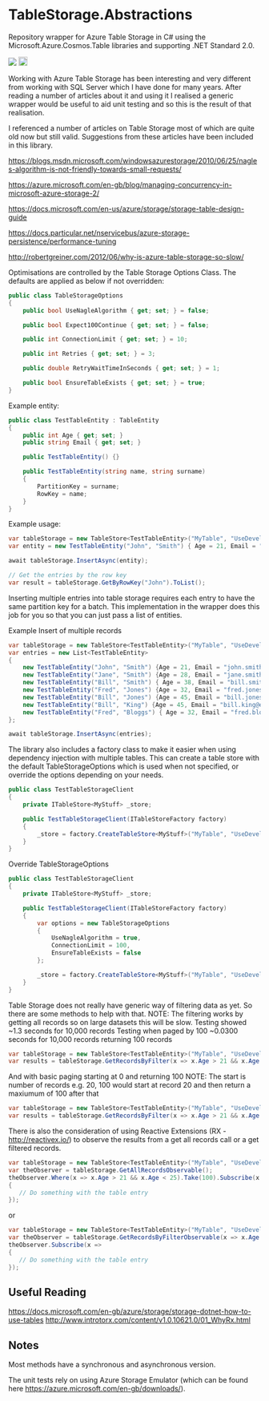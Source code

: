 # TableStorage.Abstractions

Repository wrapper for Azure Table Storage in C# using the Microsoft.Azure.Cosmos.Table libraries and supporting .NET Standard 2.0.

<image src="https://ci.appveyor.com/api/projects/status/github/Tazmainiandevil/TableStorage.Abstractions?branch=master&svg=true">
<a href="https://badge.fury.io/nu/TableStorage.Abstractions"><img src="https://badge.fury.io/nu/TableStorage.Abstractions.svg" alt="NuGet version" height="18"></a>

Working with Azure Table Storage has been interesting and very different from working with SQL Server which I have done for many years. After reading a number of articles about it and using it I realised a generic wrapper would be useful to aid unit testing and so this is the result of that realisation.

I referenced a number of articles on Table Storage most of which are quite old now but still valid. Suggestions from these articles have been included in this library.

<https://blogs.msdn.microsoft.com/windowsazurestorage/2010/06/25/nagles-algorithm-is-not-friendly-towards-small-requests/>

<https://azure.microsoft.com/en-gb/blog/managing-concurrency-in-microsoft-azure-storage-2/>

<https://docs.microsoft.com/en-us/azure/storage/storage-table-design-guide>

<https://docs.particular.net/nservicebus/azure-storage-persistence/performance-tuning>

<http://robertgreiner.com/2012/06/why-is-azure-table-storage-so-slow/>

Optimisations are controlled by the Table Storage Options Class.
The defaults are applied as below if not overridden:

```C#
public class TableStorageOptions
{
    public bool UseNagleAlgorithm { get; set; } = false;

    public bool Expect100Continue { get; set; } = false;

    public int ConnectionLimit { get; set; } = 10;

    public int Retries { get; set; } = 3;

    public double RetryWaitTimeInSeconds { get; set; } = 1;

    public bool EnsureTableExists { get; set; } = true;
}
```

Example entity:

```C#
public class TestTableEntity : TableEntity
{
    public int Age { get; set; }
    public string Email { get; set; }

    public TestTableEntity() {}

    public TestTableEntity(string name, string surname)
    {
        PartitionKey = surname;
        RowKey = name;
    }
}

```

Example usage:

```C#
var tableStorage = new TableStore<TestTableEntity>("MyTable", "UseDevelopmentStorage=true", new TableStorageOptions());
var entity = new TestTableEntity("John", "Smith") { Age = 21, Email = "john.smith@something.com" };

await tableStorage.InsertAsync(entity);

// Get the entries by the row key
var result = tableStorage.GetByRowKey("John").ToList();
```

Inserting multiple entries into table storage requires each entry to have the same partition key for a batch. This implementation in the wrapper does this job for you so that you can just pass a list of entities.

Example Insert of multiple records

```C#
var tableStorage = new TableStore<TestTableEntity>("MyTable", "UseDevelopmentStorage=true", new TableStorageOptions());
var entries = new List<TestTableEntity>
{
    new TestTableEntity("John", "Smith") {Age = 21, Email = "john.smith@something.com"},
    new TestTableEntity("Jane", "Smith") {Age = 28, Email = "jane.smith@something.com"},
    new TestTableEntity("Bill", "Smith") { Age = 38, Email = "bill.smith@another.com"},
    new TestTableEntity("Fred", "Jones") {Age = 32, Email = "fred.jones@somewhere.com"},
    new TestTableEntity("Bill", "Jones") {Age = 45, Email = "bill.jones@somewhere.com"},
    new TestTableEntity("Bill", "King") {Age = 45, Email = "bill.king@email.com"},
    new TestTableEntity("Fred", "Bloggs") { Age = 32, Email = "fred.bloggs@email.com" }
};

await tableStorage.InsertAsync(entries);
```

The library also includes a factory class to make it easier when using dependency injection with multiple tables. This can create a table store with the default TableStorageOptions which is used when not specified, or override the options depending on your needs.

```C#
public class TestTableStorageClient
{
    private ITableStore<MyStuff> _store;

    public TestTableStorageClient(ITableStoreFactory factory)
    {
        _store = factory.CreateTableStore<MyStuff>("MyTable", "UseDevelopmentStorage=true");
    }
}
```

Override TableStorageOptions

```C#
public class TestTableStorageClient
{
    private ITableStore<MyStuff> _store;

    public TestTableStorageClient(ITableStoreFactory factory)
    {
        var options = new TableStorageOptions
        {
            UseNagleAlgorithm = true,
            ConnectionLimit = 100,
            EnsureTableExists = false
        };

        _store = factory.CreateTableStore<MyStuff>("MyTable", "UseDevelopmentStorage=true", options);
    }
}
```

Table Storage does not really have generic way of filtering data as yet. So there are some methods to help with that.
NOTE: The filtering works by getting all records so on large datasets this will be slow.
Testing showed ~1.3 seconds for 10,000 records
Testing when paged by 100 ~0.0300 seconds for 10,000 records returning 100 records

```C#
var tableStorage = new TableStore<TestTableEntity>("MyTable", "UseDevelopmentStorage=true", new TableStorageOptions());
var results = tableStorage.GetRecordsByFilter(x => x.Age > 21 && x.Age < 25);
```

And with basic paging starting at 0 and returning 100
NOTE: The start is number of records e.g. 20, 100 would start at record 20 and then return a maxiumum of 100 after that

```C#
var tableStorage = new TableStore<TestTableEntity>("MyTable", "UseDevelopmentStorage=true", new TableStorageOptions());
var results = tableStorage.GetRecordsByFilter(x => x.Age > 21 && x.Age < 25, 0, 100);
```

There is also the consideration of using Reactive Extensions (RX - <http://reactivex.io/>) to observe the results from a get all records call or a get filtered records.

```C#
var tableStorage = new TableStore<TestTableEntity>("MyTable", "UseDevelopmentStorage=true", new TableStorageOptions());
var theObserver = tableStorage.GetAllRecordsObservable();
theObserver.Where(x => x.Age > 21 && x.Age < 25).Take(100).Subscribe(x =>
{
   // Do something with the table entry
});
```

or

```C#
var tableStorage = new TableStore<TestTableEntity>("MyTable", "UseDevelopmentStorage=true", new TableStorageOptions());
var theObserver = tableStorage.GetRecordsByFilterObservable(x => x.Age > 21 && x.Age < 25, 0, 100);
theObserver.Subscribe(x =>
{
   // Do something with the table entry
});
```

## Useful Reading

<https://docs.microsoft.com/en-gb/azure/storage/storage-dotnet-how-to-use-tables>
<http://www.introtorx.com/content/v1.0.10621.0/01_WhyRx.html>

## Notes

Most methods have a synchronous and asynchronous version.

The unit tests rely on using Azure Storage Emulator (which can be found here <https://azure.microsoft.com/en-gb/downloads/>).
